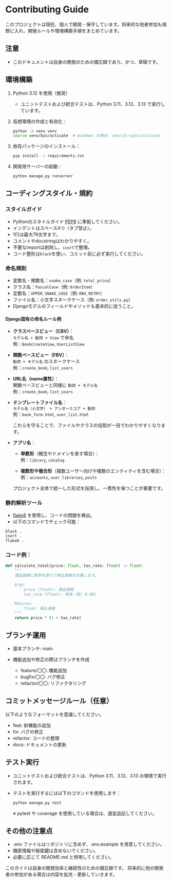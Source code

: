 # Contributing Guide

このプロジェクトは現在、個人で開発・保守しています。将来的な他者参加も視野に入れ、開発ルールや環境構築手順をまとめています。

## 注意
- このドキュメントは自身の開発のための備忘録であり、かつ、草稿です。

## 環境構築

1. Python 3.12 を使用（推奨）
    - ユニットテストおよび統合テストは、Python 3.11、3.12、3.13 で実行しています。
2. 仮想環境の作成と有効化：

    ```bash
    python -m venv venv
    source venv/bin/activate  # Windows の場合: venv\Scripts\activate
    ```

3. 依存パッケージのインストール：

    ```bash
    pip install -r requirements.txt
    ```

4. 開発用サーバーの起動：

    ```bash
    python manage.py runserver
    ```

## コーディングスタイル・規約

### スタイルガイド

- Pythonのスタイルガイド [PEP8](https://peps.python.org/pep-0008/) に準拠してください。
- インデントはスペース4つ（タブ禁止）。
- 1行は最大79文字まで。
- コメントやdocstringはわかりやすく。
- 不要なimportは削除し、`isort`で整理。
- コード整形は`black`を使い、コミット前に必ず実行してください。

### 命名規則

- 変数名・関数名：`snake_case`（例: `total_price`）
- クラス名：`PascalCase`（例: `OrderItem`）
- 定数名：`UPPER_SNAKE_CASE`（例: `MAX_RETRY`）
- ファイル名：小文字スネークケース（例: `order_utils.py`）
- Djangoモデルのフィールドやメソッドも基本的に従うこと。

#### Django固有の命名ルール例

- **クラスベースビュー（CBV）**：  
  `モデル名 + 動詞 + View` で命名  
  例：`BookCreateView`, `UserListView`

- **関数ベースビュー（FBV）**：  
  `動詞 + モデル名` のスネークケース  
  例：`create_book`, `list_users`

- **URL名（name属性）**：  
  関数ベースビューと同様に `動詞 + モデル名`  
  例：`create_book`, `list_users`

- **テンプレートファイル名**：  
  `モデル名（小文字） + アンダースコア + 動詞`  
  例：`book_form.html`, `user_list.html`

  これらを守ることで、ファイルやクラスの役割が一目でわかりやすくなります。
- **アプリ名**：

  - **単数形**（概念やドメインを表す場合）：  
    例：`library`, `catalog`

  - **複数形や複合形**（複数ユーザー向けや複数のエンティティを含む場合）：  
    例：`accounts`, `user_libraries`, `posts`

  プロジェクト全体で統一した形式を採用し、一貫性を保つことが重要です。

### 静的解析ツール

- [flake8](https://flake8.pycqa.org/) を使用し、コードの問題を検出。
- 以下のコマンドでチェック可能：

```bash
black .
isort .
flake8 .
```

### コード例：
```python
def calculate_total(price: float, tax_rate: float) -> float:
    """
    商品価格に税率を掛けて税込価格を計算します。

    Args:
        price (float): 商品価格
        tax_rate (float): 税率（例: 0.08）

    Returns:
        float: 税込価格
    """
    return price * (1 + tax_rate)
```

## ブランチ運用

- 基本ブランチ: main

- 機能追加や修正の際はブランチを作成
    - feature/〇〇: 機能追加  
    - bugfix/〇〇: バグ修正  
    - refactor/〇〇: リファクタリング  

## コミットメッセージルール（任意）
以下のようなフォーマットを意識してください。
- feat: 新機能の追加
- fix: バグの修正
- refactor: コードの整理
- docs: ドキュメントの更新

## テスト実行

- ユニットテストおよび統合テストは、Python 3.11、3.12、3.13 の環境で実行されます。
- テストを実行するには以下のコマンドを使用します：

    ```bash
    python manage.py test
    ```

  ※ pytest や coverage を使用している場合は、適宜追記してください。

## その他の注意点
- .env ファイルはリポジトリに含めず、.env.example を用意してください。
- 機密情報や秘密鍵は含めないでください。
- 必要に応じて README.md と併用してください。

このガイドは自身の開発効率と継続性のための備忘録です。
将来的に他の開発者の参加がある場合は内容を拡充・更新していきます。